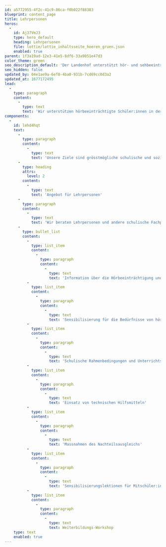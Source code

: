 ```yaml
---
id: a5772955-4f2c-41c9-86ca-f0b022f88383
blueprint: content_page
title: Lehrpersonen
heros:
  -
    id: Aj37VmJ3
    type: hero_default
    heading: Lehrpersonen
    file: lottie/lottie_inhaltsseite_hoeren_gruen.json
    enabled: true
parent: 1f3a19ad-12e3-41e5-8df6-33a9051e47d3
color_theme: green
seo_description_default: 'Der Landenhof unterstützt hör- und sehbeeinträchtigte Kinder & Jugendliche in ihrem selbstbestimmten Leben durch Förderung ihrer Fähigkeiten & Entwicklung'
seo_hidden: false
updated_by: 04e1ae9a-6ef8-4ba0-931b-7cd69cc0d3a2
updated_at: 1677172495
lead:
  -
    type: paragraph
    content:
      -
        type: text
        text: 'Wir unterstützen hörbeeinträchtigte Schüler:innen in der aargauischen Volksschule und während des Besuchs einer aargauischen Kantonsschule sowie Lernende während der erstmaligen beruflichen Ausbildung.'
components:
  -
    id: lehd4hqt
    text:
      -
        type: paragraph
        content:
          -
            type: text
            text: 'Unsere Ziele sind grösstmögliche schulische und soziale Teilhabe und bestmögliche Entfaltung des Potentials und der Persönlichkeit der hörbeeinträchtigten Kinder und Jugendlichen.'
      -
        type: heading
        attrs:
          level: 2
        content:
          -
            type: text
            text: 'Angebot für Lehrpersonen'
      -
        type: paragraph
        content:
          -
            type: text
            text: 'Wir beraten Lehrpersonen und andere schulische Fachpersonen. Themen unserer Beratung sind:'
      -
        type: bullet_list
        content:
          -
            type: list_item
            content:
              -
                type: paragraph
                content:
                  -
                    type: text
                    text: 'Information über die Hörbeeinträchtigung und deren Auswirkungen'
          -
            type: list_item
            content:
              -
                type: paragraph
                content:
                  -
                    type: text
                    text: 'Sensibilisierung für die Bedürfnisse von hörbeeinträchtigten Schülerinnen und Schülern'
          -
            type: list_item
            content:
              -
                type: paragraph
                content:
                  -
                    type: text
                    text: 'Schulische Rahmenbedingungen und Unterrichtsgestaltung'
          -
            type: list_item
            content:
              -
                type: paragraph
                content:
                  -
                    type: text
                    text: 'Einsatz von technischen Hilfsmitteln'
          -
            type: list_item
            content:
              -
                type: paragraph
                content:
                  -
                    type: text
                    text: 'Massnahmen des Nachteilsausgleichs'
          -
            type: list_item
            content:
              -
                type: paragraph
                content:
                  -
                    type: text
                    text: 'Sensibilisierungslektionen für Mitschüler:innen'
          -
            type: list_item
            content:
              -
                type: paragraph
                content:
                  -
                    type: text
                    text: Weiterbildungs-Workshop
    type: text
    enabled: true
---
```

